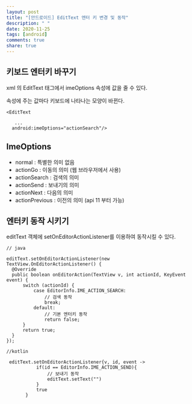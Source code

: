 ```yaml
---
layout: post
title: "[안드로이드] EditText 엔터 키 변경 및 동작"
description: " "
date: 2020-11-25
tags: [android]
comments: true
share: true
---
```


## 키보드 엔터키 바꾸기
  
  
  xml 의 EditText 태그에서 imeOptions 속성에 값을 줄 수 있다. 
  
  속성에 주는 값마다 키보드에 나타나는 모양이 바뀐다.

  ```
  <EditText

     ... 
    android:imeOptions="actionSearch"/> 
  ```
  
  
## ImeOptions
  
  - normal : 특별한 의미 없음
  - actionGo : 이동의 의미 (웹 브라우저에서 사용)
  - actionSearch : 검색의 의미
  - actionSend : 보내기의 의미
  - actionNext : 다음의 의미
  - actionPrevious : 이전의 의미 (api 11 부터 가능)
  

## 엔터키 동작 시키기
  
  
  editText 객체에 setOnEditorActionListener를 이용하여 동작시킬 수 있다.
  
  ```
  // java
  
  editText.setOnEditorActionListener(new TextView.OnEditorActionListener() {
    @Override
    public boolean onEditorAction(TextView v, int actionId, KeyEvent event) {
        switch (actionId) {
            case EditorInfo.IME_ACTION_SEARCH:
                // 검색 동작
                break;
            default:
                // 기본 엔터키 동작
                return false;
        }
        return true;
    }
 });

 ```
 
 ```
 //kotlin
 
  editText.setOnEditorActionListener{v, id, event ->
            if(id == EditorInfo.IME_ACTION_SEND){
                // 보내기 동작
                editText.setText("")
            }
            true
        }
 
 ```






  

